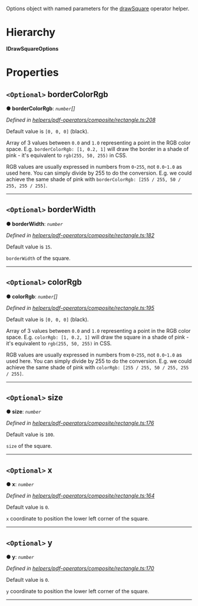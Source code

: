 

Options object with named parameters for the [drawSquare](../modules/_helpers_pdf_operators_composite_rectangle_.md#drawsquare) operator helper.

# Hierarchy

**IDrawSquareOptions**

# Properties

<a id="bordercolorrgb"></a>

## `<Optional>` borderColorRgb

**● borderColorRgb**: *`number`[]*

*Defined in [helpers/pdf-operators/composite/rectangle.ts:208](https://github.com/Hopding/pdf-lib/blob/dd3a0e3/src/helpers/pdf-operators/composite/rectangle.ts#L208)*

Default value is `[0, 0, 0]` (black).

Array of 3 values between `0.0` and `1.0` representing a point in the RGB color space. E.g. `borderColorRgb: [1, 0.2, 1]` will draw the border in a shade of pink - it's equivalent to `rgb(255, 50, 255)` in CSS.

RGB values are usually expressed in numbers from `0`-`255`, not `0.0`-`1.0` as used here. You can simply divide by 255 to do the conversion. E.g. we could achieve the same shade of pink with `borderColorRgb: [255 / 255, 50 / 255, 255 / 255]`.

___
<a id="borderwidth"></a>

## `<Optional>` borderWidth

**● borderWidth**: *`number`*

*Defined in [helpers/pdf-operators/composite/rectangle.ts:182](https://github.com/Hopding/pdf-lib/blob/dd3a0e3/src/helpers/pdf-operators/composite/rectangle.ts#L182)*

Default value is `15`.

`borderWidth` of the square.

___
<a id="colorrgb"></a>

## `<Optional>` colorRgb

**● colorRgb**: *`number`[]*

*Defined in [helpers/pdf-operators/composite/rectangle.ts:195](https://github.com/Hopding/pdf-lib/blob/dd3a0e3/src/helpers/pdf-operators/composite/rectangle.ts#L195)*

Default value is `[0, 0, 0]` (black).

Array of 3 values between `0.0` and `1.0` representing a point in the RGB color space. E.g. `colorRgb: [1, 0.2, 1]` will draw the square in a shade of pink - it's equivalent to `rgb(255, 50, 255)` in CSS.

RGB values are usually expressed in numbers from `0`-`255`, not `0.0`-`1.0` as used here. You can simply divide by 255 to do the conversion. E.g. we could achieve the same shade of pink with `colorRgb: [255 / 255, 50 / 255, 255 / 255]`.

___
<a id="size"></a>

## `<Optional>` size

**● size**: *`number`*

*Defined in [helpers/pdf-operators/composite/rectangle.ts:176](https://github.com/Hopding/pdf-lib/blob/dd3a0e3/src/helpers/pdf-operators/composite/rectangle.ts#L176)*

Default value is `100`.

`size` of the square.

___
<a id="x"></a>

## `<Optional>` x

**● x**: *`number`*

*Defined in [helpers/pdf-operators/composite/rectangle.ts:164](https://github.com/Hopding/pdf-lib/blob/dd3a0e3/src/helpers/pdf-operators/composite/rectangle.ts#L164)*

Default value is `0`.

`x` coordinate to position the lower left corner of the square.

___
<a id="y"></a>

## `<Optional>` y

**● y**: *`number`*

*Defined in [helpers/pdf-operators/composite/rectangle.ts:170](https://github.com/Hopding/pdf-lib/blob/dd3a0e3/src/helpers/pdf-operators/composite/rectangle.ts#L170)*

Default value is `0`.

`y` coordinate to position the lower left corner of the square.

___

